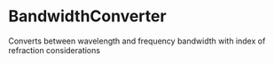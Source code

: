 # BandwidthConverter
Converts between wavelength and frequency bandwidth with index of refraction considerations
